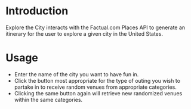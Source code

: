 # Introduction

Explore the City interacts with the Factual.com Places API to generate an itinerary for the user to explore a given city in the United States.

# Usage

* Enter the name of the city you want to have fun in.
* Click the button most appropriate for the type of outing you wish to partake in to receive random venues from appropriate categories.
* Clicking the same button again will retrieve new randomized venues within the same categories.
